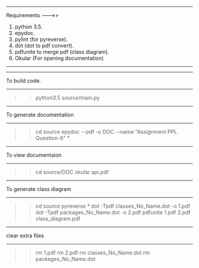 ***********************************************************
Requirements --->>
1. python 3.5.
2. epydoc.
3. pylint (for pyreverse).
4. dot (dot to pdf convert).
5. pdfunite to merge pdf (class diagram).
6. Okular (For opening documentation)
***********************************************************

************************************************************
To build code.
************************************************************
>> python3.5 source/main.py

************************************************************
To generate documentation
************************************************************
>> cd source
>> epydoc --pdf -o DOC --name "Assignment PPL Question-6" *


************************************************************
To view documentaion
************************************************************
>> cd source/DOC
>> okular api.pdf

************************************************************
To generate class diagram
************************************************************
>> cd source
>> pyreverse *
>> dot -Tpdf classes_No_Name.dot -o 1.pdf
>> dot -Tpdf packages_No_Name.dot -o 2.pdf
>> pdfunite 1.pdf 2.pdf class_diagram.pdf

************************************************************
clear extra files
************************************************************
>> rm 1.pdf
>> rm 2.pdf
>> rm classes_No_Name.dot
>> rm packages_No_Name.dot
